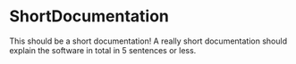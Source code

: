 # ShortDocumentation
This should be a short documentation!
A really short documentation should explain the software in total in 5 sentences or less.
